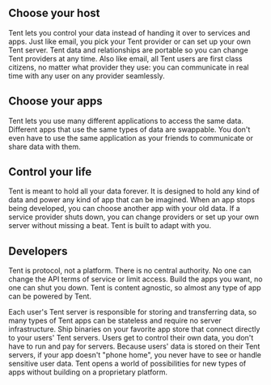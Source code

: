 ## Choose your host

Tent lets you control your data instead of handing it over to services and apps. Just like email, you pick your Tent provider or can set up your own Tent server. Tent data and relationships are portable so you can change Tent providers at any time. Also like email, all Tent users are first class citizens, no matter what provider they use: you can communicate in real time with any user on any provider seamlessly.

## Choose your apps

Tent lets you use many different applications to access the same data. Different apps that use the same types of data are swappable. You don't even have to use the same application as your friends to communicate or share data with them.

## Control your life

Tent is meant to hold all your data forever. It is designed to hold any kind of data and power any kind of app that can be imagined. When an app stops being developed, you can choose another app with your old data. If a service provider shuts down, you can change providers or set up your own server without missing a beat. Tent is built to adapt with you.

## Developers

Tent is protocol, not a platform. There is no central authority. No one can change the API terms of service or limit access. Build the apps you want, no one can shut you down. Tent is content agnostic, so almost any type of app can be powered by Tent.

Each user's Tent server is responsible for storing and transferring data, so many types of Tent apps can be stateless and require no server infrastructure. Ship binaries on your favorite app store that connect directly to your users' Tent servers. Users get to control their own data, you don't have to run and pay for servers. Because users' data is stored on their Tent servers, if your app doesn't "phone home", you never have to see or handle sensitive user data. Tent opens a world of possibilities for new types of apps without building on a proprietary platform.
